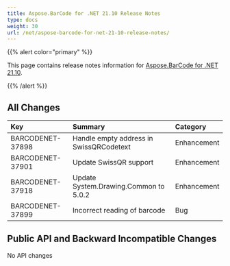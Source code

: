 ```yaml
---
title: Aspose.BarCode for .NET 21.10 Release Notes
type: docs
weight: 30
url: /net/aspose-barcode-for-net-21-10-release-notes/
---
```


{{% alert color="primary" %}} 

This page contains release notes information for [Aspose.BarCode for .NET 21.10](https://downloads.aspose.com/barcode/net/new-releases/aspose.barcode-for-.net-21.10/).

{{% /alert %}} 
## **All Changes**

|**Key**|**Summary**|**Category**|
| :- | :- | :- |
|BARCODENET-37898|Handle empty address in SwissQRCodetext|Enhancement|
|BARCODENET-37901|Update SwissQR support|Enhancement|
|BARCODENET-37918|Update System.Drawing.Common to 5.0.2|Enhancement|
|BARCODENET-37899|Incorrect reading of barcode|Bug|

## **Public API and Backward Incompatible Changes**

No API changes
